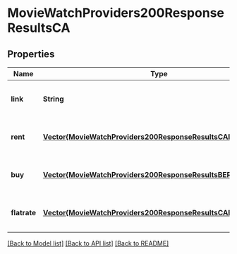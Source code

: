 # MovieWatchProviders200ResponseResultsCA


## Properties
Name | Type | Description | Notes
------------ | ------------- | ------------- | -------------
**link** | **String** |  | [optional] [default to nothing]
**rent** | [**Vector{MovieWatchProviders200ResponseResultsCARentInner}**](MovieWatchProviders200ResponseResultsCARentInner.md) |  | [optional] [default to nothing]
**buy** | [**Vector{MovieWatchProviders200ResponseResultsBERentInner}**](MovieWatchProviders200ResponseResultsBERentInner.md) |  | [optional] [default to nothing]
**flatrate** | [**Vector{MovieWatchProviders200ResponseResultsCAFlatrateInner}**](MovieWatchProviders200ResponseResultsCAFlatrateInner.md) |  | [optional] [default to nothing]


[[Back to Model list]](../README.md#models) [[Back to API list]](../README.md#api-endpoints) [[Back to README]](../README.md)


